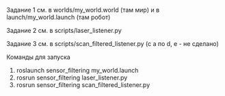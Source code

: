 Задание 1 см. 
  в worlds/my_world.world (там мир) и
  в launch/my_world.launch (там робот)

Задание 2 см. в scripts/laser_listener.py

Задание 3 см. в scripts/scan_filtered_listener.py (c a по d, e - не сделано)

Команды для запуска

1. roslaunch sensor_filtering my_world.launch
2. rosrun sensor_filtering laser_listener.py
3. rosrun sensor_filtering scan_filtered_listener.py
